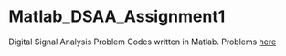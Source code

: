 # Matlab_DSAA_Assignment1

Digital Signal Analysis Problem Codes written in Matlab. Problems [here](https://github.com/abhisheknalla/Matlab_DSAA_Assignment1/blob/master/Resources/Assignment1.pdf)
